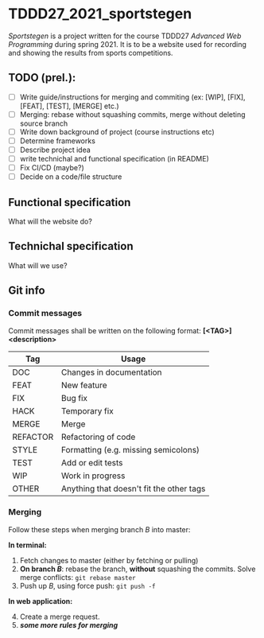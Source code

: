# TDDD27_2021_sportstegen

_Sportstegen_ is a project written for the course TDDD27 _Advanced Web Programming_ during spring 2021. It is to be a website used for recording and showing the results from sports competitions.

## TODO (prel.):

- [ ] Write guide/instructions for merging and commiting (ex: [WIP], [FIX], [FEAT], [TEST], [MERGE] etc.)
- [ ] Merging: rebase without squashing commits, merge without deleting source branch
- [ ] Write down background of project (course instructions etc)
- [ ] Determine frameworks
- [ ] Describe project idea
- [ ] write technichal and functional specification (in README)
- [ ] Fix CI/CD (maybe?)
- [ ] Decide on a code/file structure

## Functional specification

What will the website do?

## Technichal specification

What will we use? 

## Git info

### Commit messages

Commit messages shall be written on the following format: **[\<TAG\>] \<description\>**

| Tag | Usage |
| ------ | ------ |
| DOC | Changes in documentation |
| FEAT | New feature |
| FIX | Bug fix |
| HACK | Temporary fix |
| MERGE| Merge |
| REFACTOR | Refactoring of code |
| STYLE | Formatting (e.g. missing semicolons) |
| TEST | Add or edit tests |
| WIP | Work in progress |
| OTHER | Anything that doesn't fit the other tags |

### Merging

Follow these steps when merging branch _B_ into master:

**In terminal:**

1. Fetch changes to master (either by fetching or pulling)
2. **On branch _B_**: rebase the branch, **without** squashing the commits. Solve merge conflicts: `git rebase master`
3. Push up _B_, using force push: `git push -f`

**In web application:**

4. Create a merge request.
5. **_some more rules for merging_**

